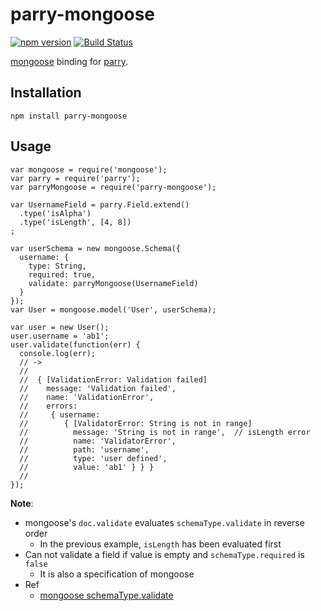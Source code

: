 # parry-mongoose

[![npm version](https://badge.fury.io/js/parry-mongoose.svg)](http://badge.fury.io/js/parry-mongoose)
[![Build Status](https://travis-ci.org/kjirou/parry-mongoose.svg?branch=master)](https://travis-ci.org/kjirou/parry-mongoose)

[mongoose](https://github.com/learnboost/mongoose) binding for [parry](https://github.com/kjirou/parry).


## Installation
```
npm install parry-mongoose
```


## Usage
```
var mongoose = require('mongoose');
var parry = require('parry');
var parryMongoose = require('parry-mongoose');

var UsernameField = parry.Field.extend()
  .type('isAlpha')
  .type('isLength', [4, 8])
;

var userSchema = new mongoose.Schema({
  username: {
    type: String,
    required: true,
    validate: parryMongoose(UsernameField)
  }
});
var User = mongoose.model('User', userSchema);

var user = new User();
user.username = 'ab1';
user.validate(function(err) {
  console.log(err);
  // ->
  //
  //  { [ValidationError: Validation failed]
  //    message: 'Validation failed',
  //    name: 'ValidationError',
  //    errors:
  //     { username:
  //        { [ValidatorError: String is not in range]
  //          message: 'String is not in range',  // isLength error
  //          name: 'ValidatorError',
  //          path: 'username',
  //          type: 'user defined',
  //          value: 'ab1' } } }
  //
});
```

**Note**:
- mongoose's `doc.validate` evaluates `schemaType.validate` in reverse order
  - In the previous example, `isLength` has been evaluated first
- Can not validate a field if value is empty and `schemaType.required` is `false`
  - It is also a specification of mongoose
- Ref
  - [mongoose schemaType.validate](http://mongoosejs.com/docs/api.html#schematype_SchemaType-validate)
